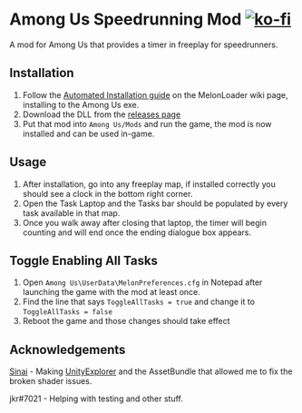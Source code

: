 # Among Us Speedrunning Mod [![ko-fi](https://ko-fi.com/img/githubbutton_sm.svg)](https://ko-fi.com/S6S244CYE)
A mod for Among Us that provides a timer in freeplay for speedrunners.

## Installation

1. Follow the [Automated Installation guide](https://melonwiki.xyz/#/?id=automated-installation) on the MelonLoader wiki page, installing to the Among Us exe.
2. Download the DLL from the [releases page](https://github.com/trevtv/AmongUs-SpeedrunningMod/releases)
3. Put that mod into `Among Us/Mods` and run the game, the mod is now installed and can be used in-game.

## Usage
1. After installation, go into any freeplay map, if installed correctly you should see a clock in the bottom right corner.
2. Open the Task Laptop and the Tasks bar should be populated by every task available in that map.
3. Once you walk away after closing that laptop, the timer will begin counting and will end once the ending dialogue box appears.

## Toggle Enabling All Tasks
1. Open `Among Us\UserData\MelonPreferences.cfg` in Notepad after launching the game with the mod at least once.
2. Find the line that says `ToggleAllTasks = true` and change it to `ToggleAllTasks = false`
3. Reboot the game and those changes should take effect

## Acknowledgements
[Sinai](https://github.com/sinai-dev/) - Making [UnityExplorer](https://github.com/sinai-dev/UnityExplorer) and the AssetBundle that allowed me to fix the broken shader issues.

jkr#7021 - Helping with testing and other stuff.